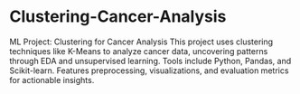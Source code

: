 # Clustering-Cancer-Analysis
ML Project: Clustering for Cancer Analysis This project uses clustering techniques like K-Means to analyze cancer data, uncovering patterns through EDA and unsupervised learning. Tools include Python, Pandas, and Scikit-learn. Features preprocessing, visualizations, and evaluation metrics for actionable insights.
